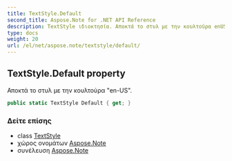 ```yaml
---
title: TextStyle.Default
second_title: Aspose.Note for .NET API Reference
description: TextStyle ιδιοκτησία. Αποκτά το στυλ με την κουλτούρα enUS.
type: docs
weight: 20
url: /el/net/aspose.note/textstyle/default/
---
```

## TextStyle.Default property

Αποκτά το στυλ με την κουλτούρα "en-US".

```csharp
public static TextStyle Default { get; }
```

### Δείτε επίσης

* class [TextStyle](../)
* χώρος ονομάτων [Aspose.Note](../../textstyle/)
* συνέλευση [Aspose.Note](../../../)


